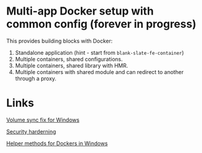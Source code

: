 # Multi-app Docker setup with common config (forever in progress)

This provides building blocks with Docker:

1. Standalone application (hint - start from `blank-slate-fe-container`)
2. Multiple containers, shared configurations.
3. Multiple containers, shared library with HMR.
4. Multiple containers with shared module and can redirect to another through a proxy.

# Links

[Volume sync fix for Windows](https://github.com/hackersatcambridge/hac-website#notes-on-using-windows)

[Security harderning](https://github.com/nimmis/docker-alpine-micro)

[Helper methods for Dockers in Windows](https://gist.github.com/cheshirecode/2c98ebd0c86ce83e5229e55c8c28afd7)
